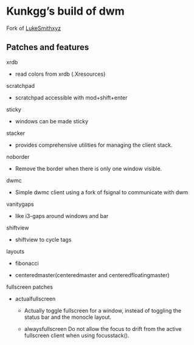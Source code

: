 # Kunkgg’s build of dwm

Fork of [LukeSmithxyz](https://github.com/lukesmithxyz/dwm)

## Patches and features

xrdb

*   read colors from xrdb (.Xresources)

scratchpad

*   scratchpad accessible with mod+shift+enter

sticky

*   windows can be made sticky

stacker

*   provides comprehensive utilities for managing the client stack.

noborder

*   Remove the border when there is only one window visible.

dwmc

*   Simple dwmc client using a fork of fsignal to communicate with dwm

vanitygaps

*   like i3-gaps around windows and bar

shiftview

*   shiftview to cycle tags

layouts

*   fibonacci

*   centeredmaster(centeredmaster and centeredfloatingmaster)

fullscreen patches

*   actualfullscreen

    +   Actually toggle fullscreen for a window, instead of toggling the
        status bar and the monocle layout.

    +   alwaysfullscreen
        Do not allow the focus to drift from the active fullscreen
        client when using focusstack().
